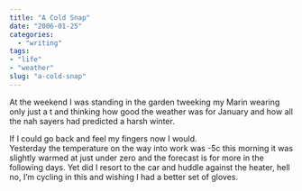 ```yaml
---
title: "A Cold Snap"
date: "2006-01-25"
categories: 
  - "writing"
tags:
- "life"
- "weather"
slug: "a-cold-snap"
---
```


At the weekend I was standing in the garden tweeking my Marin wearing only just a t and thinking how good the weather was for January and how all the nah sayers had predicted a harsh winter.
  
If I could go back and feel my fingers now I would.  
Yesterday the temperature on the way into work was -5c this morning it was slightly warmed at just under zero and the forecast is for more in the following days. Yet did I resort to the car and huddle against the heater, hell no, I’m cycling in this and wishing I had a better set of gloves.
